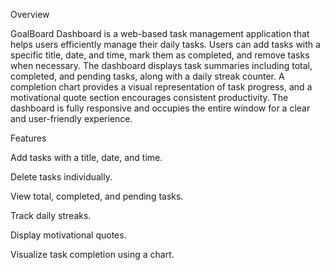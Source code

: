 Overview

GoalBoard Dashboard is a web-based task management application that helps users efficiently manage their daily tasks. Users can add tasks with a specific title, date, and time, mark them as completed, and remove tasks when necessary. The dashboard displays task summaries including total, completed, and pending tasks, along with a daily streak counter. A completion chart provides a visual representation of task progress, and a motivational quote section encourages consistent productivity. The dashboard is fully responsive and occupies the entire window for a clear and user-friendly experience.

Features

Add tasks with a title, date, and time.

Delete tasks individually.

View total, completed, and pending tasks.

Track daily streaks.

Display motivational quotes.

Visualize task completion using a chart.

